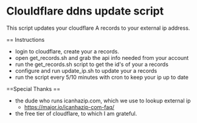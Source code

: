 Clouldflare ddns update script
==============================

This script updates your cloudflare A records to your external ip address.

 == Instructions
- login to cloudflare, create your a records.
- open get_records.sh and grab the api info needed from your account
- run the get_records.sh script to get the id's of your a records
- configure and run update_ip.sh to update your a records
- run the script every 5/10 minutes with cron to keep your ip up to date

 ==Special Thanks ==
- the dude who runs icanhazip.com, which we use to lookup external ip
  - https://major.io/icanhazip-com-faq/
- the free tier of cloudflare, to which I am grateful.
